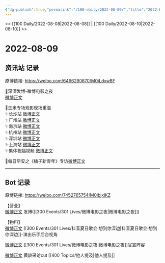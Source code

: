 ```yaml
---
{"dg-publish":true,"permalink":"/100-daily/2022-08-09/","title":"2022-08-09"}
---
```



<< [[100 Daily/2022-08-08\|2022-08-08]] | [[100 Daily/2022-08-10\|2022-08-10]] >>

# 2022-08-09

## 资讯站 记录

原博链接: https://weibo.com/6466290670/M0iLdxwBF

💫深深发博-微博电影之夜  
[微博正文](https://m.weibo.cn/6466290670/4800560484846333)

💫生米专场观影现场重温  
✨长沙站 [微博正文](https://m.weibo.cn/6466290670/4800478782687724)  
✨广州站 [微博正文](https://m.weibo.cn/6466290670/4800479034347625)  
✨南京站 [微博正文](https://m.weibo.cn/6466290670/4800479262148259)  
✨杭州站 [微博正文](https://m.weibo.cn/6466290670/4800479856692589)  
✨深圳站 [微博正文](https://m.weibo.cn/6466290670/4800480293683529)  
✨上海站 [微博正文](https://m.weibo.cn/6466290670/4800596508939479)  
✨集体祝福视频 [微博正文](https://m.weibo.cn/6466290670/4800683964896437)

💫每日早安之《橘子新青年》专访[微博正文](https://m.weibo.cn/6466290670/4800471309222498)

---
## Bot 记录

原博链接: https://weibo.com/7452765754/M0ibjxIKZ

【营业】  
[微博正文](https://weibo.com/detail/4800557091130263) 发博([[300 Events/301 Lives/微博电影之夜\|微博电影之夜]])

【物料】  
[微博正文](https://weibo.com/detail/4800341785448714) [[300 Events/301 Lives/抖音夏日歌会·想到你深边\|抖音夏日歌会·想到你深边]]-演出乐手后台视角

[微博正文](https://weibo.com/detail/4800569418452202) [[300 Events/301 Lives/微博电影之夜\|微博电影之夜]]官宣阵容

[微博正文](https://weibo.com/detail/4800337985146480) 黄龄采访cut [[400 Topics/他人提及\|他人提及]]
